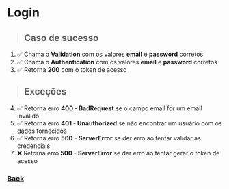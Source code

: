 # Login

> ## Caso de sucesso

1. ✅ Chama o **Validation** com os valores **email** e **password** corretos
2. ✅ Chama o **Authentication** com os valores **email** e **password** corretos
3. ✅ Retorna **200** com o token de acesso

> ## Exceções

4. ✅ Retorna erro **400 - BadRequest** se o campo email for um email inválido
5. ✅ Retorna erro **401 - Unauthorized** se não encontrar um usuário com os dados fornecidos
6. ✅ Retorna erro **500 - ServerError** se der erro ao tentar validar as credenciais
7. ❌ Retorna erro **500 - ServerError** se der erro ao tentar gerar o token de acesso

### [Back](../../../readme.md)